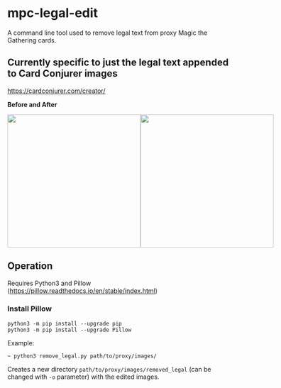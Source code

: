 # mpc-legal-edit
A command line tool used to remove legal text from proxy Magic the Gathering cards.

## Currently specific to just the legal text appended to Card Conjurer images
https://cardconjurer.com/creator/

<b>Before and After</b>
<div style="display: flex;">
  <img src="https://user-images.githubusercontent.com/16724046/155317057-bc5b49d3-9c21-48d1-b3d6-b7b9acada9fd.png" width="300">
  <img src="https://user-images.githubusercontent.com/16724046/155317115-2e867be2-7d87-48a1-855b-be8990b85a01.png" width="300">
</div>

## Operation
Requires Python3 and Pillow (https://pillow.readthedocs.io/en/stable/index.html)

### Install Pillow
```
python3 -m pip install --upgrade pip
python3 -m pip install --upgrade Pillow
```

Example:
```
~ python3 remove_legal.py path/to/proxy/images/
```
Creates a new directory `path/to/proxy/images/removed_legal` (can be changed with `-o` parameter) with the edited images.
